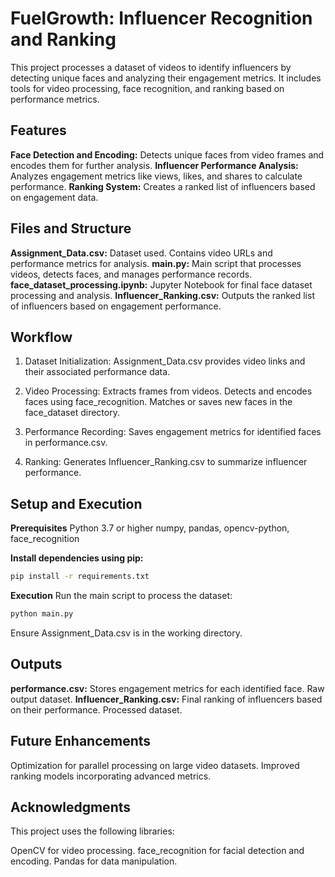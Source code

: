 # FuelGrowth: Influencer Recognition and Ranking

This project processes a dataset of videos to identify influencers by detecting unique faces and analyzing their engagement metrics. It includes tools for video processing, face recognition, and ranking based on performance metrics.

## Features
**Face Detection and Encoding:** Detects unique faces from video frames and encodes them for further analysis.
**Influencer Performance Analysis:** Analyzes engagement metrics like views, likes, and shares to calculate performance.
**Ranking System:** Creates a ranked list of influencers based on engagement data.

## Files and Structure
**Assignment_Data.csv:** Dataset used. Contains video URLs and performance metrics for analysis.
**main.py:** Main script that processes videos, detects faces, and manages performance records.
**face_dataset_processing.ipynb:** Jupyter Notebook for final face dataset processing and analysis.
**Influencer_Ranking.csv:** Outputs the ranked list of influencers based on engagement performance.

## Workflow
1. Dataset Initialization: Assignment_Data.csv provides video links and their associated performance data.
  
2. Video Processing:
Extracts frames from videos.
Detects and encodes faces using face_recognition.
Matches or saves new faces in the face_dataset directory.

3. Performance Recording:
Saves engagement metrics for identified faces in performance.csv.

4. Ranking:
Generates Influencer_Ranking.csv to summarize influencer performance.

## Setup and Execution
**Prerequisites**
Python 3.7 or higher
numpy, pandas, opencv-python, face_recognition

**Install dependencies using pip:**

```bash
pip install -r requirements.txt
```

**Execution**
Run the main script to process the dataset:

```bash
python main.py
```

Ensure Assignment_Data.csv is in the working directory.

## Outputs
**performance.csv:** Stores engagement metrics for each identified face. Raw output dataset.
**Influencer_Ranking.csv:** Final ranking of influencers based on their performance. Processed dataset.

## Future Enhancements
Optimization for parallel processing on large video datasets.
Improved ranking models incorporating advanced metrics.

## Acknowledgments
This project uses the following libraries:

OpenCV for video processing.
face_recognition for facial detection and encoding.
Pandas for data manipulation.
